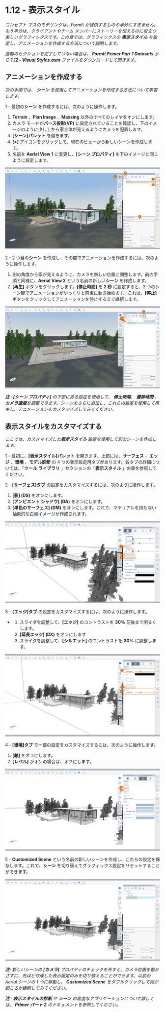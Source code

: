 # 1.12 - 表示スタイル

_コンセプト マスのモデリングは、FormIt が提供するものの半分にすぎません。もう半分は、クライアントやチーム メンバーにストーリーを伝えるのに役立つ美しいグラフィックスです。この章では、グラフィックスの_ _**表示スタイル**_ _を設定し、アニメーションを作成する方法について説明します。_

_直前のセクションを完了していない場合は、_ _**FormIt Primer Part 1 Datasets**_ _から_ _**1.12 - Visual Styles.axm** ファイルをダウンロードして開きます。_

## **アニメーションを作成する**

_次の手順では、_ _**シーン**_ _を使用してアニメーションを作成する方法について学習します。_

1 - 最初の**シーン** を作成するには、次のように操作します。

1. **Terrain** 、**Plan Image** 、**Massing** 以外のすべてのレイヤをオンにします。
2. カメラ モードが**パース投影(VP)** に設定されていることを確認し、下のイメージのように少し上から家全体が見えるようにカメラを配置します。
3. **[シーン]パレット** を開きます。
4. **[+]** アイコンをクリックして、現在のビューから新しいシーンを作成します。
5. 名前を **Aerial View 1** に変更し、**[シーン プロパティ]** を下のイメージと同じように設定します。

![](<../../.gitbook/assets/0 (17) (1).png>)

2 - 2 つ目の**シーン** を作成し、その間でアニメーションを作成するには、次のように操作します。

1. 別の角度から家が見えるように、カメラを新しい位置に調整します。前の手順と同様に、**Aerial View 2** という名前の新しい**シーン** を作成します。
2. **[再生]** ボタンをクリックします。**[停止時間]** を **2 秒** に設定すると、2 つのシーン間でアニメーションがゆっくりと前後に動き始めます。これは、**[停止]** ボタンをクリックしてアニメーションを停止するまで継続します。

![](<../../.gitbook/assets/1 (12) (1).png>)

_**注**_ _:_ _**[シーン プロパティ]** の下部にある設定を使用して、_ _**停止時間**、_ _**遷移時間**_ _、_ _**カメラ速度**を調整できます。シーンをさらに追加し、これらの設定を使用して再生し、アニメーションをカスタマイズしてみてください。_

## **表示スタイルをカスタマイズする**

_ここでは、カスタマイズした**表示スタイル** 設定を使用して別のシーンを作成します。_

1 - 最初に、**[表示スタイル]パレット** を開きます。上部には、**サーフェス** 、**エッジ** 、**環境** 、**モデル診断** の 4 つの表示設定用タブがあります。各タブの詳細については、「**ツール ライブラリ** 」セクションの「**表示スタイル** 」の章を参照してください。

2 - **[サーフェス]タブ** の設定をカスタマイズするには、次のように操作します。

1. **[影] (DS)** をオンにします。
2. **[アンビエント シャドウ] (DA)** をオンにします。
3. **[単色のサーフェス] (DM)** をオンにします。これで、マテリアルを持たない抽象的な白黒イメージが作成されます。

![](<../../.gitbook/assets/2 (20) (1).png>)

3 – **[エッジ]タブ** の設定をカスタマイズするには、次のように操作します。

*
   1. スライダを調整して、**[エッジ]** のコントラストを **30%** 前後まで明るくします。
   2. **[延長エッジ] (DX)** をオンにします
   3. スライダを調整して、**[シルエット]** のコントラストを **30%** に調整します。

![](<../../.gitbook/assets/3 (11) (1).png>)

4 - **[環境]タブ** で一部の設定をカスタマイズするには、次のように操作します。

1. **[軸]** をオフにします。
2. **[レベル]** がオンの場合は、オフにします。

![](<../../.gitbook/assets/4 (8) (2).png>)

5 - **Customized Scene** という名前の新しいシーンを作成し、これらの設定を保存します。これで、**シーン** を切り替えてグラフィックス設定をリセットすることができます。

![](<../../.gitbook/assets/5 (6) (1).png>)

_**注:** 新しいシーンの_ _**[カメラ]**_ _プロパティのチェックを外すと、カメラ位置を動かさずに、先ほど作成した表示設定のみを切り替えることができます。以前の Aerial シーンの 1 つに移動し、_ _**Customized Scene**_ _をダブルクリックして何が起こるか観察してみてください。_

_**注**_ _:_ _**表示スタイルの診断**_ _や_ _**シーン** の高度なアプリケーションについて詳しくは、_ _**Primer パート 2** のドキュメントを参照してください。_
